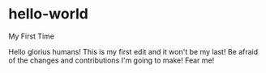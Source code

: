 # hello-world
My First Time

Hello glorius humans!
This is my first edit and it won't be my last!
Be afraid of the changes and contributions I'm going to make!
Fear me!
